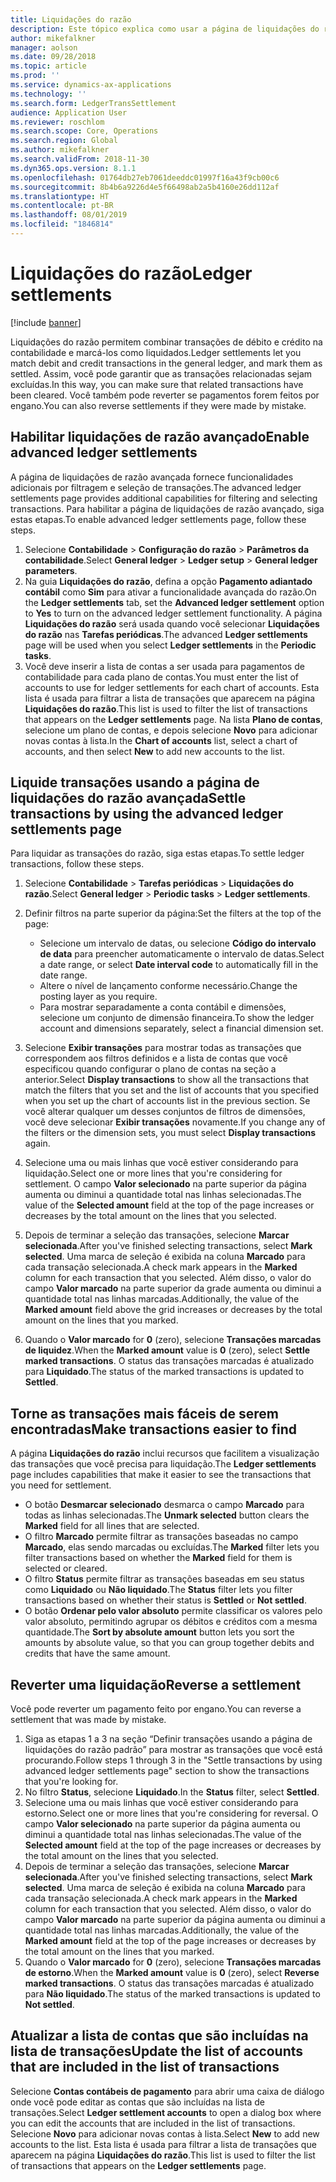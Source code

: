```yaml
---
title: Liquidações do razão
description: Este tópico explica como usar a página de liquidações do razão para liquidar as transações do razão e pagamentos revertidos.
author: mikefalkner
manager: aolson
ms.date: 09/28/2018
ms.topic: article
ms.prod: ''
ms.service: dynamics-ax-applications
ms.technology: ''
ms.search.form: LedgerTransSettlement
audience: Application User
ms.reviewer: roschlom
ms.search.scope: Core, Operations
ms.search.region: Global
ms.author: mikefalkner
ms.search.validFrom: 2018-11-30
ms.dyn365.ops.version: 8.1.1
ms.openlocfilehash: 01764db27eb7061deeddc01997f16a43f9cb00c6
ms.sourcegitcommit: 8b4b6a9226d4e5f66498ab2a5b4160e26dd112af
ms.translationtype: HT
ms.contentlocale: pt-BR
ms.lasthandoff: 08/01/2019
ms.locfileid: "1846814"
---
```

# <a name="ledger-settlements"></a><span data-ttu-id="76b8d-103">Liquidações do razão</span><span class="sxs-lookup"><span data-stu-id="76b8d-103">Ledger settlements</span></span>

[!include [banner](../includes/banner.md)]

<span data-ttu-id="76b8d-104">Liquidações do razão permitem combinar transações de débito e crédito na contabilidade e marcá-los como liquidados.</span><span class="sxs-lookup"><span data-stu-id="76b8d-104">Ledger settlements let you match debit and credit transactions in the general ledger, and mark them as settled.</span></span> <span data-ttu-id="76b8d-105">Assim, você pode garantir que as transações relacionadas sejam excluídas.</span><span class="sxs-lookup"><span data-stu-id="76b8d-105">In this way, you can make sure that related transactions have been cleared.</span></span> <span data-ttu-id="76b8d-106">Você também pode reverter se pagamentos forem feitos por engano.</span><span class="sxs-lookup"><span data-stu-id="76b8d-106">You can also reverse settlements if they were made by mistake.</span></span>

## <a name="enable-advanced-ledger-settlements"></a><span data-ttu-id="76b8d-107">Habilitar liquidações de razão avançado</span><span class="sxs-lookup"><span data-stu-id="76b8d-107">Enable advanced ledger settlements</span></span>

<span data-ttu-id="76b8d-108">A página de liquidações de razão avançada fornece funcionalidades adicionais por filtragem e seleção de transações.</span><span class="sxs-lookup"><span data-stu-id="76b8d-108">The advanced ledger settlements page provides additional capabilities for filtering and selecting transactions.</span></span> <span data-ttu-id="76b8d-109">Para habilitar a página de liquidações de razão avançado, siga estas etapas.</span><span class="sxs-lookup"><span data-stu-id="76b8d-109">To enable advanced ledger settlements page, follow these steps.</span></span>

1. <span data-ttu-id="76b8d-110">Selecione **Contabilidade** \> **Configuração do razão** \> **Parâmetros da contabilidade**.</span><span class="sxs-lookup"><span data-stu-id="76b8d-110">Select **General ledger** \> **Ledger setup** \> **General ledger parameters**.</span></span> 
2. <span data-ttu-id="76b8d-111">Na guia **Liquidações do razão**, defina a opção **Pagamento adiantado contábil** como **Sim** para ativar a funcionalidade avançada do razão.</span><span class="sxs-lookup"><span data-stu-id="76b8d-111">On the **Ledger settlements** tab, set the **Advanced ledger settlement** option to **Yes** to turn on the advanced ledger settlement functionality.</span></span> <span data-ttu-id="76b8d-112">A página **Liquidações do razão** será usada quando você selecionar **Liquidações do razão** nas **Tarefas periódicas**.</span><span class="sxs-lookup"><span data-stu-id="76b8d-112">The advanced **Ledger settlements** page will be used when you select **Ledger settlements** in the **Periodic tasks**.</span></span> 
3. <span data-ttu-id="76b8d-113">Você deve inserir a lista de contas a ser usada para pagamentos de contabilidade para cada plano de contas.</span><span class="sxs-lookup"><span data-stu-id="76b8d-113">You must enter the list of accounts to use for ledger settlements for each chart of accounts.</span></span> <span data-ttu-id="76b8d-114">Esta lista é usada para filtrar a lista de transações que aparecem na página **Liquidações do razão**.</span><span class="sxs-lookup"><span data-stu-id="76b8d-114">This list is used to filter the list of transactions that appears on the **Ledger settlements** page.</span></span> <span data-ttu-id="76b8d-115">Na lista **Plano de contas**, selecione um plano de contas, e depois selecione **Novo** para adicionar novas contas à lista.</span><span class="sxs-lookup"><span data-stu-id="76b8d-115">In the **Chart of accounts** list, select a chart of accounts, and then select **New** to add new accounts to the list.</span></span>

## <a name="settle-transactions-by-using-the-advanced-ledger-settlements-page"></a><span data-ttu-id="76b8d-116">Liquide transações usando a página de liquidações do razão avançada</span><span class="sxs-lookup"><span data-stu-id="76b8d-116">Settle transactions by using the advanced ledger settlements page</span></span>

<span data-ttu-id="76b8d-117">Para liquidar as transações do razão, siga estas etapas.</span><span class="sxs-lookup"><span data-stu-id="76b8d-117">To settle ledger transactions, follow these steps.</span></span>

1. <span data-ttu-id="76b8d-118">Selecione **Contabilidade** \> **Tarefas periódicas** \> **Liquidações do razão**.</span><span class="sxs-lookup"><span data-stu-id="76b8d-118">Select **General ledger** \> **Periodic tasks** \> **Ledger settlements**.</span></span>
2. <span data-ttu-id="76b8d-119">Definir filtros na parte superior da página:</span><span class="sxs-lookup"><span data-stu-id="76b8d-119">Set the filters at the top of the page:</span></span>

    - <span data-ttu-id="76b8d-120">Selecione um intervalo de datas, ou selecione **Código do intervalo de data** para preencher automaticamente o intervalo de datas.</span><span class="sxs-lookup"><span data-stu-id="76b8d-120">Select a date range, or select **Date interval code** to automatically fill in the date range.</span></span>
    - <span data-ttu-id="76b8d-121">Altere o nível de lançamento conforme necessário.</span><span class="sxs-lookup"><span data-stu-id="76b8d-121">Change the posting layer as you require.</span></span>
    - <span data-ttu-id="76b8d-122">Para mostrar separadamente a conta contábil e dimensões, selecione um conjunto de dimensão financeira.</span><span class="sxs-lookup"><span data-stu-id="76b8d-122">To show the ledger account and dimensions separately, select a financial dimension set.</span></span>

3. <span data-ttu-id="76b8d-123">Selecione **Exibir transações** para mostrar todas as transações que correspondem aos filtros definidos e a lista de contas que você especificou quando configurar o plano de contas na seção a anterior.</span><span class="sxs-lookup"><span data-stu-id="76b8d-123">Select **Display transactions** to show all the transactions that match the filters that you set and the list of accounts that you specified when you set up the chart of accounts list in the previous section.</span></span> <span data-ttu-id="76b8d-124">Se você alterar qualquer um desses conjuntos de filtros de dimensões, você deve selecionar **Exibir transações** novamente.</span><span class="sxs-lookup"><span data-stu-id="76b8d-124">If you change any of the filters or the dimension sets, you must select **Display transactions** again.</span></span>
4. <span data-ttu-id="76b8d-125">Selecione uma ou mais linhas que você estiver considerando para liquidação.</span><span class="sxs-lookup"><span data-stu-id="76b8d-125">Select one or more lines that you're considering for settlement.</span></span> <span data-ttu-id="76b8d-126">O campo **Valor selecionado** na parte superior da página aumenta ou diminui a quantidade total nas linhas selecionadas.</span><span class="sxs-lookup"><span data-stu-id="76b8d-126">The value of the **Selected amount** field at the top of the page increases or decreases by the total amount on the lines that you selected.</span></span>
5. <span data-ttu-id="76b8d-127">Depois de terminar a seleção das transações, selecione **Marcar selecionada**.</span><span class="sxs-lookup"><span data-stu-id="76b8d-127">After you've finished selecting transactions, select **Mark selected**.</span></span> <span data-ttu-id="76b8d-128">Uma marca de seleção é exibida na coluna **Marcado** para cada transação selecionada.</span><span class="sxs-lookup"><span data-stu-id="76b8d-128">A check mark appears in the **Marked** column for each transaction that you selected.</span></span> <span data-ttu-id="76b8d-129">Além disso, o valor do campo **Valor marcado** na parte superior da grade aumenta ou diminui a quantidade total nas linhas marcadas.</span><span class="sxs-lookup"><span data-stu-id="76b8d-129">Additionally, the value of the **Marked amount** field above the grid increases or decreases by the total amount on the lines that you marked.</span></span>
6. <span data-ttu-id="76b8d-130">Quando o **Valor marcado** for **0** (zero), selecione **Transações marcadas de liquidez**.</span><span class="sxs-lookup"><span data-stu-id="76b8d-130">When the **Marked amount** value is **0** (zero), select **Settle marked transactions**.</span></span> <span data-ttu-id="76b8d-131">O status das transações marcadas é atualizado para **Liquidado**.</span><span class="sxs-lookup"><span data-stu-id="76b8d-131">The status of the marked transactions is updated to **Settled**.</span></span>

## <a name="make-transactions-easier-to-find"></a><span data-ttu-id="76b8d-132">Torne as transações mais fáceis de serem encontradas</span><span class="sxs-lookup"><span data-stu-id="76b8d-132">Make transactions easier to find</span></span>

<span data-ttu-id="76b8d-133">A página **Liquidações do razão** inclui recursos que facilitem a visualização das transações que você precisa para liquidação.</span><span class="sxs-lookup"><span data-stu-id="76b8d-133">The **Ledger settlements** page includes capabilities that make it easier to see the transactions that you need for settlement.</span></span>

- <span data-ttu-id="76b8d-134">O botão **Desmarcar selecionado** desmarca o campo **Marcado** para todas as linhas selecionadas.</span><span class="sxs-lookup"><span data-stu-id="76b8d-134">The **Unmark selected** button clears the **Marked** field for all lines that are selected.</span></span>
- <span data-ttu-id="76b8d-135">O filtro **Marcado** permite filtrar as transações baseadas no campo **Marcado**, elas sendo marcadas ou excluídas.</span><span class="sxs-lookup"><span data-stu-id="76b8d-135">The **Marked** filter lets you filter transactions based on whether the **Marked** field for them is selected or cleared.</span></span>
- <span data-ttu-id="76b8d-136">O filtro **Status** permite filtrar as transações baseadas em seu status como **Liquidado** ou **Não liquidado**.</span><span class="sxs-lookup"><span data-stu-id="76b8d-136">The **Status** filter lets you filter transactions based on whether their status is **Settled** or **Not settled**.</span></span>
- <span data-ttu-id="76b8d-137">O botão **Ordenar pelo valor absoluto** permite classificar os valores pelo valor absoluto, permitindo agrupar os débitos e créditos com a mesma quantidade.</span><span class="sxs-lookup"><span data-stu-id="76b8d-137">The **Sort by absolute amount** button lets you sort the amounts by absolute value, so that you can group together debits and credits that have the same amount.</span></span>

## <a name="reverse-a-settlement"></a><span data-ttu-id="76b8d-138">Reverter uma liquidação</span><span class="sxs-lookup"><span data-stu-id="76b8d-138">Reverse a settlement</span></span>

<span data-ttu-id="76b8d-139">Você pode reverter um pagamento feito por engano.</span><span class="sxs-lookup"><span data-stu-id="76b8d-139">You can reverse a settlement that was made by mistake.</span></span>

1. <span data-ttu-id="76b8d-140">Siga as etapas 1 a 3 na seção “Definir transações usando a página de liquidações do razão padrão” para mostrar as transações que você está procurando.</span><span class="sxs-lookup"><span data-stu-id="76b8d-140">Follow steps 1 through 3 in the "Settle transactions by using advanced ledger settlements page" section to show the transactions that you're looking for.</span></span>
2. <span data-ttu-id="76b8d-141">No filtro **Status**, selecione **Liquidado**.</span><span class="sxs-lookup"><span data-stu-id="76b8d-141">In the **Status** filter, select **Settled**.</span></span>
3. <span data-ttu-id="76b8d-142">Selecione uma ou mais linhas que você estiver considerando para estorno.</span><span class="sxs-lookup"><span data-stu-id="76b8d-142">Select one or more lines that you're considering for reversal.</span></span> <span data-ttu-id="76b8d-143">O campo **Valor selecionado** na parte superior da página aumenta ou diminui a quantidade total nas linhas selecionadas.</span><span class="sxs-lookup"><span data-stu-id="76b8d-143">The value of the **Selected amount** field at the top of the page increases or decreases by the total amount on the lines that you selected.</span></span>
4. <span data-ttu-id="76b8d-144">Depois de terminar a seleção das transações, selecione **Marcar selecionada**.</span><span class="sxs-lookup"><span data-stu-id="76b8d-144">After you've finished selecting transactions, select **Mark selected**.</span></span> <span data-ttu-id="76b8d-145">Uma marca de seleção é exibida na coluna **Marcado** para cada transação selecionada.</span><span class="sxs-lookup"><span data-stu-id="76b8d-145">A check mark appears in the **Marked** column for each transaction that you selected.</span></span> <span data-ttu-id="76b8d-146">Além disso, o valor do campo **Valor marcado** na parte superior da página aumenta ou diminui a quantidade total nas linhas marcadas.</span><span class="sxs-lookup"><span data-stu-id="76b8d-146">Additionally, the value of the **Marked amount** field at the top of the page increases or decreases by the total amount on the lines that you marked.</span></span>
5. <span data-ttu-id="76b8d-147">Quando o **Valor marcado** for **0** (zero), selecione **Transações marcadas de estorno**.</span><span class="sxs-lookup"><span data-stu-id="76b8d-147">When the **Marked amount** value is **0** (zero), select **Reverse marked transactions**.</span></span> <span data-ttu-id="76b8d-148">O status das transações marcadas é atualizado para **Não liquidado**.</span><span class="sxs-lookup"><span data-stu-id="76b8d-148">The status of the marked transactions is updated to **Not settled**.</span></span>

## <a name="update-the-list-of-accounts-that-are-included-in-the-list-of-transactions"></a><span data-ttu-id="76b8d-149">Atualizar a lista de contas que são incluídas na lista de transações</span><span class="sxs-lookup"><span data-stu-id="76b8d-149">Update the list of accounts that are included in the list of transactions</span></span>

<span data-ttu-id="76b8d-150">Selecione **Contas contábeis de pagamento** para abrir uma caixa de diálogo onde você pode editar as contas que são incluídas na lista de transações.</span><span class="sxs-lookup"><span data-stu-id="76b8d-150">Select **Ledger settlement accounts** to open a dialog box where you can edit the accounts that are included in the list of transactions.</span></span> <span data-ttu-id="76b8d-151">Selecione **Novo** para adicionar novas contas à lista.</span><span class="sxs-lookup"><span data-stu-id="76b8d-151">Select **New** to add new accounts to the list.</span></span> <span data-ttu-id="76b8d-152">Esta lista é usada para filtrar a lista de transações que aparecem na página **Liquidações do razão**.</span><span class="sxs-lookup"><span data-stu-id="76b8d-152">This list is used to filter the list of transactions that appears on the **Ledger settlements** page.</span></span>
